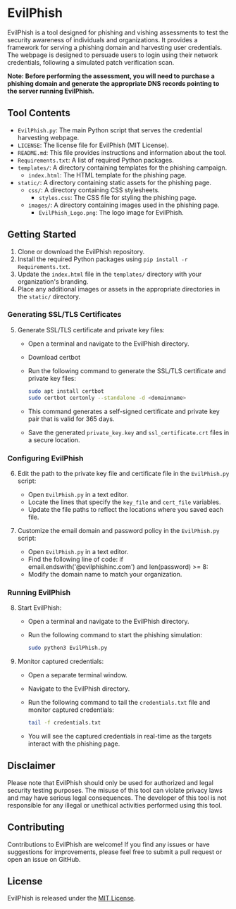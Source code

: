 # EvilPhish

EvilPhish is a tool designed for phishing and vishing assessments to test the security awareness of individuals and organizations. It provides a framework for serving a phishing domain and harvesting user credentials.  The webpage is designed to persuade users to login using their network credentials, following a simulated patch verification scan.

**Note: Before performing the assessment, you will need to purchase a phishing domain and generate the appropriate DNS records pointing to the server running EvilPhish.**

## Tool Contents

- `EvilPhish.py`: The main Python script that serves the credential harvesting webpage.
- `LICENSE`: The license file for EvilPhish (MIT License).
- `README.md`: This file provides instructions and information about the tool.
- `Requirements.txt`: A list of required Python packages.
- `templates/`: A directory containing templates for the phishing campaign.
  - `index.html`: The HTML template for the phishing page.
- `static/`: A directory containing static assets for the phishing page.
  - `css/`: A directory containing CSS stylesheets.
    - `styles.css`: The CSS file for styling the phishing page.
  - `images/`: A directory containing images used in the phishing page.
    - `EvilPhish_Logo.png`: The logo image for EvilPhish.

## Getting Started

1. Clone or download the EvilPhish repository.
2. Install the required Python packages using `pip install -r Requirements.txt`.
3. Update the `index.html` file in the `templates/` directory with your organization's branding.
4. Place any additional images or assets in the appropriate directories in the `static/` directory.

### Generating SSL/TLS Certificates

5. Generate SSL/TLS certificate and private key files:
   - Open a terminal and navigate to the EvilPhish directory.
   - Download certbot
   - Run the following command to generate the SSL/TLS certificate and private key files:

     ```bash
     sudo apt install certbot
     sudo certbot certonly --standalone -d <domainname>
     ```

   - This command generates a self-signed certificate and private key pair that is valid for 365 days.
   - Save the generated `private_key.key` and `ssl_certificate.crt` files in a secure location.

### Configuring EvilPhish

6. Edit the path to the private key file and certificate file in the `EvilPhish.py` script:
   - Open `EvilPhish.py` in a text editor.
   - Locate the lines that specify the `key_file` and `cert_file` variables.
   - Update the file paths to reflect the locations where you saved each file.

7. Customize the email domain and password policy in the `EvilPhish.py` script:
   - Open `EvilPhish.py` in a text editor.
   - Find the following line of code: if email.endswith('@evilphishinc.com') and len(password) >= 8:
   - Modify the domain name to match your organization.

### Running EvilPhish

8. Start EvilPhish:
   - Open a terminal and navigate to the EvilPhish directory.
   - Run the following command to start the phishing simulation:

     ```bash
     sudo python3 EvilPhish.py
     ```

9. Monitor captured credentials:
   - Open a separate terminal window.
   - Navigate to the EvilPhish directory.
   - Run the following command to tail the `credentials.txt` file and monitor captured credentials:

     ```bash
     tail -f credentials.txt
     ```
   - You will see the captured credentials in real-time as the targets interact with the phishing page.

## Disclaimer

Please note that EvilPhish should only be used for authorized and legal security testing purposes. The misuse of this tool can violate privacy laws and may have serious legal consequences. The developer of this tool is not responsible for any illegal or unethical activities performed using this tool.

## Contributing

Contributions to EvilPhish are welcome! If you find any issues or have suggestions for improvements, please feel free to submit a pull request or open an issue on GitHub.

## License

EvilPhish is released under the [MIT License](LICENSE).
